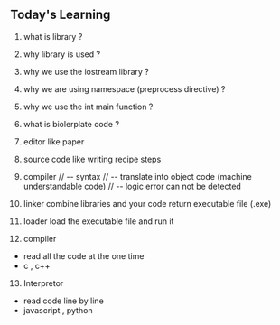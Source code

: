 ## Today's Learning 

1. what is library ? 
2. why library is used ? 
3. why we use the iostream library ?
4. why we are using namespace (preprocess directive) ?
5. why we use the int main function ?
6. what is biolerplate code ?

7. editor like paper 
8. source code like writing recipe steps 
9. compiler 
//   -- syntax 
//   -- translate into object code (machine understandable code)
//   -- logic error can not be detected 
10. linker combine libraries and your code return executable file (.exe)
11. loader load the executable file and run it



12. compiler 
- read all the code at the one time 
- c , c++

13. Interpretor 
- read code line by line 
- javascript , python 

